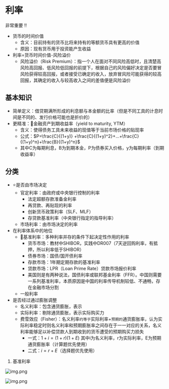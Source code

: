 # 利率

非常重要 ‼️

- 货币的时间价值
  - 含义：目前持有的货币比将来持有的等额货币具有更高的价值
  - 原因：现有货币用于投资能产生收益
- 利率=货币时间价值-风险溢价
  - 风险溢价（Risk Premium）：指一个人在面对不同风险高低时，且清楚高风险高回报、低风险低回报的前提下，根据自己的风险偏好决定是否要冒风险获得较高回报，或者接受已确定的收入，放弃冒风险可能获得的较高回报，其确定的收入与较高收入之间的差值便是风险溢价

## 基本知识

- 简单定义：借贷期满所形成的利息额与本金额的比率（但是不同工具的计息时间是不同的、发行价格可能也是折价的）
- 更精准：🌟金融资产到期收益率（yield to maturity, YTM）
  - 含义：使得债务工具未来收益的现值等于当前市场价格的贴现率
  - 公式：$P=\frac{C}{(1+y)} +\frac{C}{(1+y)^2}+...+\frac{C}{(1+y)^n}+\frac{B}{(1+y)^n}$
  - 其中C为每期利息，B为到期本金，P为债券买入价格，y为每期利率（到期收益率）

## 分类

- ⭐️是否由市场决定
  - 官定利率：由政府或中央银行控制的利率
    - 法定超额存款准备金利率
    - 再贷款、再贴现的利率
    - 创新货币政策利率（SLF、MLF）
    - 存贷款基准利率（中央银行指定的指导利率）
  - 市场利率：由市场决定的利率
- 在利率体系中的地位
  - 🌟基准利率：多种利率并存的条件下起决定性作用的利率
    - 货币市场：教材中SHIBOR，实践中DR007（7天逆回购利率，有抵押，所以利率低于SHIBOR）
    - 债券市场：国债/国开债利率
    - 存款市场：1年期定期存款的基准利率
    - 贷款市场：LPR（Loan Prime Rate）贷款市场报价利率
    - 美国则是有两种说法，国债利率或联邦基金利率（FFR）。中国则需要一系列基准利率，本质原因是中国的利率传导机制较低、不通畅，存在金融市场分割
  - 一般利率
- 是否经过通过膨胀调整
  - 名义利率：包含通货膨胀，表示
  - 实际利率：剔除通货膨胀，表示实际购买力
  - 费雪效应（Fisher）：名义利率`约等于`实际利率+`预期的`通货膨胀率，认为实际利率稳定时则名义利率和预期膨胀率之间存在于一一对应的关系，名义利率能够足以补偿贷款人到期收到的货币遭受的预期购买力损失
    - 一式：$1+i=(1+r)(1+E)$ 其中i为名义利率，r为实际利率，E为预期通货膨胀率（计算题优先使用）
    - 二式：$i=r+E$（选择题优先使用）

1. 基准利率

![img.png](/imgs/life/finance/431/monetary-finance/chapter-3-1.png)

![img.png](/imgs/life/finance/431/monetary-finance/chapter-3-2.png)
